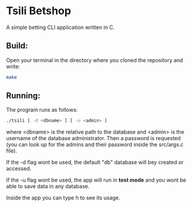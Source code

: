 # Tsili Betshop

A simple betting CLI application written in C.

## Build:

Open your terminal in the directory where you cloned the repository and write:

```bash
make
```

## Running:

The program runs as follows:

```bash
./tsili [ -d <dbname> ] [ -u <admin> ]
```

where \<dbname> is the relative path to the database and \<admin> is the username of the database administrator. 
Then a password is requested (you can look up for the admins and their password inside the src/args.c file).

If the -d flag wont be used, the default "db" database will bey created or accessed.

If the -u flag wont be used, the app will run in <b>test mode</b> and you wont be able to save data in any database.

Inside the app you can type h to see its usage.